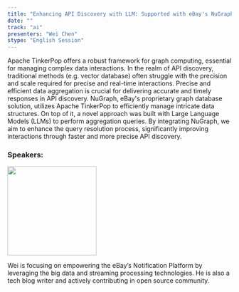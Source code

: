 ```yaml
---
title: "Enhancing API Discovery with LLM: Supported with eBay's NuGraph Powered by Apache TinkerPop"
date: ""
track: "ai"
presenters: "Wei Chen"
stype: "English Session"
--- 
```


Apache TinkerPop offers a robust framework for graph computing, essential for managing complex data interactions. 
In the realm of API discovery, traditional methods (e.g. vector database) often struggle with the precision and scale required 
for precise and real-time interactions. Precise and efficient data aggregation is crucial for delivering accurate and timely responses in API discovery. NuGraph, eBay's proprietary graph database solution, utilizes Apache TinkerPop to efficiently manage intricate data structures. On top of it, a novel approach was built with Large Language Models (LLMs) to perform aggregation queries.
By integrating NuGraph, we aim to enhance the query resolution process, significantly improving interactions through faster 
and more precise API discovery.

### Speakers:

<img src="https://sessionize.com/image/38b8-400o400o1-JhnEResBCxwNSxLQp9LMnd.jpg" width="200" /><br/>

Wei is focusing on empowering the eBay’s Notification Platform by leveraging the big data and streaming processing technologies. He is also a tech blog writer and actively contributing in open source community.